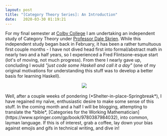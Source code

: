 ```yaml
---
layout: post
title: "[Category Theory Series]: An Introduction"
date:   2020-03-30 01:19:21
---
```

For my final semester at [Colby College](http://colby.edu/) I am undertaking an independent study of Category Theory under [Professor Dale Skrien](https://cs.colby.edu/djskrien/). While this independent study began back in February, it has been a rather tumultuous first couple months - I have not dived head first into formal/abstract math in nearly two and a half years, so I experienced a Fred Flintsone-esque start (lot's of moving, not much progress). From there I nearly gave up, concluding I would *"just code some Haskell and call it a day"* (one of my original motivations for understanding this stuff was to develop a better basis for learning Haskell). <br>
<div style="text-align:center"><img src="https://imgur.com/wFHU0Ji.png" /></div>
<br>
Well, after a couple weeks of pondering (*Shelter-in-place-Springbreak*), I have regained my naïve, enthusiastic desire to make some sense of this stuff. In the coming month and a half I will be blogging, attempting to translate the *bible*, [Categories for the Working Mathematician](https://www.springer.com/gp/book/9780387984032), into common, layman language. If this is of interest, grab a coffee, lay down your bias against emojis and gifs in technical writing, and dive in!

